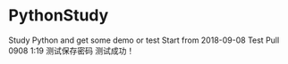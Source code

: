 # PythonStudy
Study Python and get some demo or test
Start from 2018-09-08
Test Pull 0908 1:19
测试保存密码
测试成功！